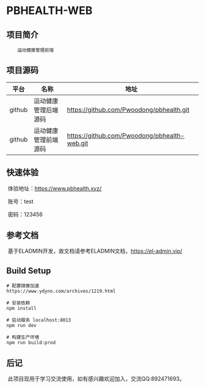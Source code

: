 # PBHEALTH-WEB

## 项目简介

        运动健康管理前端

## 项目源码

| 平台   | 名称                 | 地址                                         |
| ------ | -------------------- | -------------------------------------------- |
| github | 运动健康管理后端源码 | https://github.com/Pwoodong/pbhealth.git     |
| github | 运动健康管理前端源码 | https://github.com/Pwoodong/pbhealth-web.git |

## 快速体验

​       体验地址：https://www.pbhealth.xyz/

​       账号：test

​       密码：123456

## 参考文档

​	 基于ELADMIN开发，故文档请参考ELADMIN文档，https://el-admin.vip/

## Build Setup

```
# 配置镜像加速
https://www.ydyno.com/archives/1219.html

# 安装依赖
npm install

# 启动服务 localhost:8013
npm run dev

# 构建生产环境
npm run build:prod
```

## 后记

​		此项目现用于学习交流使用，如有感兴趣欢迎加入，交流QQ:892471693。

